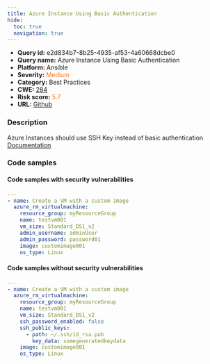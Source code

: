 ```yaml
---
title: Azure Instance Using Basic Authentication
hide:
  toc: true
  navigation: true
---
```


<style>
  .highlight .hll {
    background-color: #ff171742;
  }
  .md-content {
    max-width: 1100px;
    margin: 0 auto;
  }
</style>

-   **Query id:** e2d834b7-8b25-4935-af53-4a60668dcbe0
-   **Query name:** Azure Instance Using Basic Authentication
-   **Platform:** Ansible
-   **Severity:** <span style="color:#ff7213">Medium</span>
-   **Category:** Best Practices
-   **CWE:** <a href="https://cwe.mitre.org/data/definitions/284.html" onclick="newWindowOpenerSafe(event, 'https://cwe.mitre.org/data/definitions/284.html')">284</a>
-   **Risk score:** <span style="color:#ff7213">5.7</span>
-   **URL:** [Github](https://github.com/Checkmarx/kics/tree/master/assets/queries/ansible/azure/azure_instance_using_basic_authentication)

### Description
Azure Instances should use SSH Key instead of basic authentication<br>
[Documentation](https://docs.ansible.com/ansible/latest/collections/azure/azcollection/azure_rm_virtualmachine_module.html#parameter-linux_config/disable_password_authentication)

### Code samples
#### Code samples with security vulnerabilities
```yaml title="Positive test num. 1 - yaml file" hl_lines="1"
---
- name: Create a VM with a custom image
  azure_rm_virtualmachine:
    resource_group: myResourceGroup
    name: testvm001
    vm_size: Standard_DS1_v2
    admin_username: adminUser
    admin_password: password01
    image: customimage001
    os_type: Linux

```


#### Code samples without security vulnerabilities
```yaml title="Negative test num. 1 - yaml file"
---
- name: Create a VM with a custom image
  azure_rm_virtualmachine:
    resource_group: myResourceGroup
    name: testvm001
    vm_size: Standard_DS1_v2
    ssh_password_enabled: false
    ssh_public_keys:
      - path: ~/.ssh/id_rsa.pub
        key_data: somegeneratedkeydata
    image: customimage001
    os_type: Linux

```

